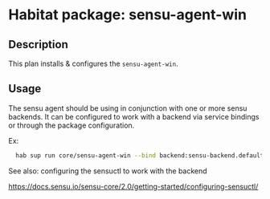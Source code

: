 # Habitat package: sensu-agent-win

## Description

This plan installs & configures the `sensu-agent-win`.

## Usage

The sensu agent should be using in conjunction with one or more sensu backends. It can be configured to work with a backend via service bindings or through the package configuration.

Ex:
```bash
  hab sup run core/sensu-agent-win --bind backend:sensu-backend.default --peer some.ip --topology standalone --strategy at-once
```

See also: configuring the sensuctl to work with the backend

https://docs.sensu.io/sensu-core/2.0/getting-started/configuring-sensuctl/
